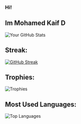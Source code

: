 
### Hi! 
## Im Mohamed Kaif D

![Your GitHub Stats](https://github-readme-stats.vercel.app/api?username=Mohamedkaif10&show_icons=true&theme=radical)

## Streak:
[![GitHub Streak](https://streak-stats.demolab.com/?user=Mohamedkaif10&theme=dark)](https://git.io/streak-stats)


## Trophies:
![Trophies](https://github-profile-trophy.vercel.app/?username=Mohamedkaif10&theme=radical)

## Most Used Languages:
![Top Languages](https://github-readme-stats.vercel.app/api/top-langs/?username=Mohamedkaif10&layout=compact&theme=radical)



